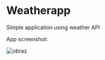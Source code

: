 # Weatherapp
Simple application using weather API


App screenshot: 

![obraz](https://github.com/Dignitaz/Weatherapp/assets/110108719/76889bc5-f802-4a74-bb0e-d5d6e8ddf07a)
